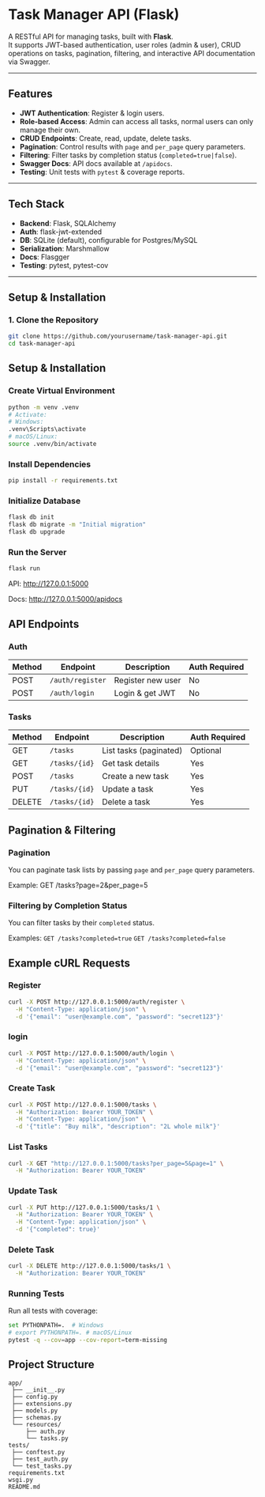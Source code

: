 # Task Manager API (Flask)

A RESTful API for managing tasks, built with **Flask**.  
It supports JWT-based authentication, user roles (admin & user), CRUD operations on tasks, pagination, filtering, and interactive API documentation via Swagger.

---

## Features
- **JWT Authentication**: Register & login users.
- **Role-based Access**: Admin can access all tasks, normal users can only manage their own.
- **CRUD Endpoints**: Create, read, update, delete tasks.
- **Pagination**: Control results with `page` and `per_page` query parameters.
- **Filtering**: Filter tasks by completion status (`completed=true|false`).
- **Swagger Docs**: API docs available at `/apidocs`.
- **Testing**: Unit tests with `pytest` & coverage reports.

---

## Tech Stack
- **Backend**: Flask, SQLAlchemy
- **Auth**: flask-jwt-extended
- **DB**: SQLite (default), configurable for Postgres/MySQL
- **Serialization**: Marshmallow
- **Docs**: Flasgger
- **Testing**: pytest, pytest-cov

---

## Setup & Installation

### 1. Clone the Repository
```bash
git clone https://github.com/yourusername/task-manager-api.git
cd task-manager-api
```

## **Setup & Installation**

### Create Virtual Environment
```bash
python -m venv .venv
# Activate:
# Windows:
.venv\Scripts\activate
# macOS/Linux:
source .venv/bin/activate
```

### Install Dependencies
```bash
pip install -r requirements.txt
```

###  Initialize Database
```bash
flask db init
flask db migrate -m "Initial migration"
flask db upgrade
```

### Run the Server
```bash
flask run
```
API: http://127.0.0.1:5000

Docs: http://127.0.0.1:5000/apidocs

## API Endpoints

### Auth
| Method | Endpoint         | Description         | Auth Required |
|--------|------------------|---------------------|---------------|
| POST   | `/auth/register` | Register new user   | No            |
| POST   | `/auth/login`    | Login & get JWT     | No            |

### Tasks
| Method | Endpoint          | Description           | Auth Required |
|--------|-------------------|-----------------------|---------------|
| GET    | `/tasks`          | List tasks (paginated)| Optional      |
| GET    | `/tasks/{id}`     | Get task details      | Yes           |
| POST   | `/tasks`          | Create a new task     | Yes           |
| PUT    | `/tasks/{id}`     | Update a task         | Yes           |
| DELETE | `/tasks/{id}`     | Delete a task         | Yes           |


## Pagination & Filtering

### Pagination
You can paginate task lists by passing `page` and `per_page` query parameters.

Example:
GET /tasks?page=2&per_page=5

### Filtering by Completion Status
You can filter tasks by their `completed` status.

Examples:
`GET /tasks?completed=true`
`GET /tasks?completed=false`

## Example cURL Requests

### Register
```bash
curl -X POST http://127.0.0.1:5000/auth/register \
  -H "Content-Type: application/json" \
  -d '{"email": "user@example.com", "password": "secret123"}'
  ```
### login
```bash
curl -X POST http://127.0.0.1:5000/auth/login \
  -H "Content-Type: application/json" \
  -d '{"email": "user@example.com", "password": "secret123"}'
```
### Create Task
```bash
curl -X POST http://127.0.0.1:5000/tasks \
  -H "Authorization: Bearer YOUR_TOKEN" \
  -H "Content-Type: application/json" \
  -d '{"title": "Buy milk", "description": "2L whole milk"}'
```

### List Tasks
```bash
curl -X GET "http://127.0.0.1:5000/tasks?per_page=5&page=1" \
  -H "Authorization: Bearer YOUR_TOKEN"
```
### Update Task
```bash
curl -X PUT http://127.0.0.1:5000/tasks/1 \
  -H "Authorization: Bearer YOUR_TOKEN" \
  -H "Content-Type: application/json" \
  -d '{"completed": true}'

```
### Delete Task
```bash
curl -X DELETE http://127.0.0.1:5000/tasks/1 \
  -H "Authorization: Bearer YOUR_TOKEN"
```

### Running Tests
Run all tests with coverage:
```bash
set PYTHONPATH=.  # Windows
# export PYTHONPATH=. # macOS/Linux
pytest -q --cov=app --cov-report=term-missing
```

## Project Structure

```text
app/
 ├── __init__.py
 ├── config.py
 ├── extensions.py
 ├── models.py
 ├── schemas.py
 └── resources/
     ├── auth.py
     └── tasks.py
tests/
 ├── conftest.py
 ├── test_auth.py
 └── test_tasks.py
requirements.txt
wsgi.py
README.md

